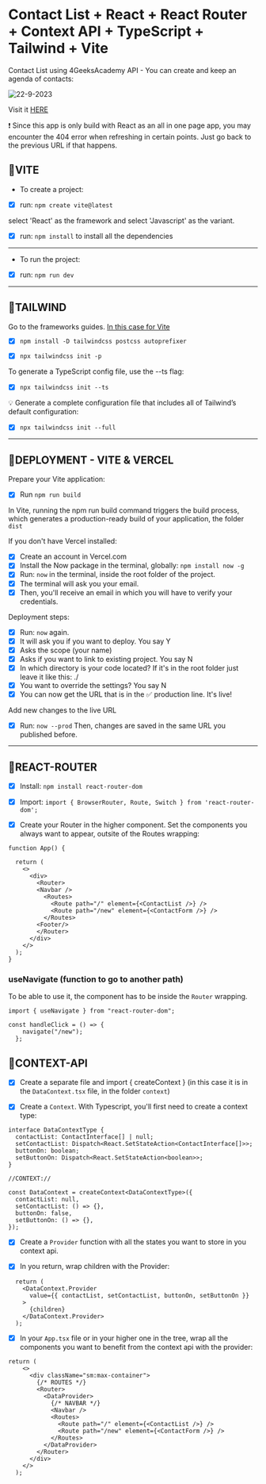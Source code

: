 # Contact List + React + React Router + Context API + TypeScript + Tailwind + Vite

Contact List using 4GeeksAcademy API - You can create and keep an agenda of contacts:

![22-9-2023](https://github.com/vanesascode/contact-list-react-router-context-api-tsx-tailwind-vite/assets/131259155/257deb0c-df43-42c1-89c7-5de15739b61f)

Visit it [HERE](https://contact-list-react-router-context-api-tsx-vanesascode.vercel.app)

❗ Since this app is only build with React as an all in one page app, you may encounter the 404 error when refreshing in certain points. Just go back to the previous URL if that happens.

## 🌟VITE

- To create a project:

- [x] run: `npm create vite@latest`

select 'React' as the framework and select 'Javascript' as the variant.

- [x] run: `npm install` to install all the dependencies

---

- To run the project:

- [x] run: `npm run dev`

---

## 🌟TAILWIND

Go to the frameworks guides. [In this case for Vite](https://tailwindcss.com/docs/guides/vite)

- [x] `npm install -D tailwindcss postcss autoprefixer`

- [x] `npx tailwindcss init -p`

To generate a TypeScript config file, use the --ts flag:

- [x] `npx tailwindcss init --ts`

💡 Generate a complete configuration file that includes all of Tailwind’s default configuration:

- [x] `npx tailwindcss init --full`

---

## 🌟DEPLOYMENT - VITE & VERCEL

Prepare your Vite application:

- [x] Run `npm run build`

In Vite, running the npm run build command triggers the build process, which generates a production-ready build of your application, the folder `dist`

If you don't have Vercel installed:

- [x] Create an account in Vercel.com
- [x] Install the Now package in the terminal, globally: `npm install now -g`
- [x] Run: `now` in the terminal, inside the root folder of the project.
- [x] The terminal will ask you your email.
- [x] Then, you'll receive an email in which you will have to verify your credentials.

Deployment steps:

- [x] Run: `now` again.
- [x] It will ask you if you want to deploy. You say Y
- [x] Asks the scope (your name)
- [x] Asks if you want to link to existing project. You say N
- [x] In which directory is your code located? If it's in the root folder just leave it like this: ./
- [x] You want to override the settings? You say N
- [x] You can now get the URL that is in the ✅ production line. It's live!

Add new changes to the live URL

- [x] Run: `now --prod` Then, changes are saved in the same URL you published before.

---

## 🌟REACT-ROUTER

- [x] Install: `npm install react-router-dom`
- [x] Import: `import { BrowserRouter, Route, Switch } from 'react-router-dom';`

- [x] Create your Router in the higher component. Set the components you always want to appear, outsite of the Routes wrapping:

```
function App() {

  return (
    <>
      <div>
        <Router>
        <Navbar />
          <Routes>
            <Route path="/" element={<ContactList />} />
            <Route path="/new" element={<ContactForm />} />
          </Routes>
        <Footer/>
        </Router>
      </div>
    </>
  );
}
```

### useNavigate (function to go to another path)

To be able to use it, the component has to be inside the `Router` wrapping.

```
import { useNavigate } from "react-router-dom";

const handleClick = () => {
    navigate("/new");
  };

```

## 🌟CONTEXT-API

- [x] Create a separate file and import { createContext } (in this case it is in the `DataContext.tsx` file, in the folder `context`)

- [x] Create a `Context`. With Typescript, you'll first need to create a context type:

```
interface DataContextType {
  contactList: ContactInterface[] | null;
  setContactList: Dispatch<React.SetStateAction<ContactInterface[]>>;
  buttonOn: boolean;
  setButtonOn: Dispatch<React.SetStateAction<boolean>>;
}

//CONTEXT://

const DataContext = createContext<DataContextType>({
  contactList: null,
  setContactList: () => {},
  buttonOn: false,
  setButtonOn: () => {},
});
```

- [x] Create a `Provider` function with all the states you want to store in you context api.

- [x] In you return, wrap children with the Provider:

```
  return (
    <DataContext.Provider
      value={{ contactList, setContactList, buttonOn, setButtonOn }}
    >
      {children}
    </DataContext.Provider>
  );

```

- [x] In your `App.tsx` file or in your higher one in the tree, wrap all the components you want to benefit from the context api with the provider:

```
return (
    <>
      <div className="sm:max-container">
        {/* ROUTES */}
        <Router>
          <DataProvider>
            {/* NAVBAR */}
            <Navbar />
            <Routes>
              <Route path="/" element={<ContactList />} />
              <Route path="/new" element={<ContactForm />} />
            </Routes>
          </DataProvider>
        </Router>
      </div>
    </>
  );
```

